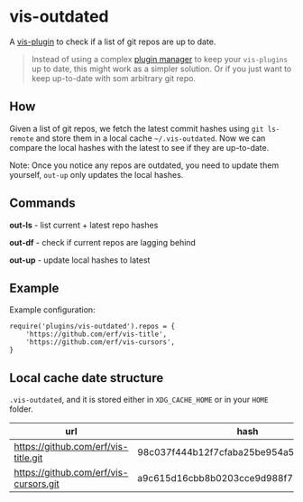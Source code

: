 # vis-outdated

A [vis-plugin](https://github.com/martanne/vis/wiki/Plugins/) to check if a list of git repos are up to date.

> Instead of using a complex [plugin manager](https://github.com/erf/vis-plug) to keep your `vis-plugins` up to date, this might work as a simpler solution. Or if you just want to keep up-to-date with som arbitrary git repo.

## How

Given a list of git repos, we fetch the latest commit hashes using `git ls-remote` and store them in a local cache `~/.vis-outdated`. Now we can compare the local hashes with the latest to see if they are up-to-date.

Note: Once you notice any repos are outdated, you need to update them yourself, `out-up` only updates the local hashes.

## Commands

**out-ls** - list current + latest repo hashes

**out-df** - check if current repos are lagging behind

**out-up** - update local hashes to latest


## Example


Example configuration:

```
require('plugins/vis-outdated').repos = {
	'https://github.com/erf/vis-title',
	'https://github.com/erf/vis-cursors',
}
```

## Local cache date structure

`.vis-outdated`, and it is stored either in `XDG_CACHE_HOME` or in your `HOME` folder.

| url | hash |
|-----|------|
| https://github.com/erf/vis-title.git | 98c037f444b12f7cfaba25be954a582861f09990 |
| https://github.com/erf/vis-cursors.git |a9c615d16cbb8b0203cce9d988f72ae7dd327cf3 |
